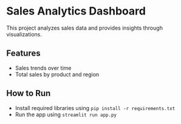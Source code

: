 # Sales Analytics Dashboard
This project analyzes sales data and provides insights through visualizations.

## Features
- Sales trends over time
- Total sales by product and region

## How to Run
- Install required libraries using `pip install -r requirements.txt`
- Run the app using `streamlit run app.py`
